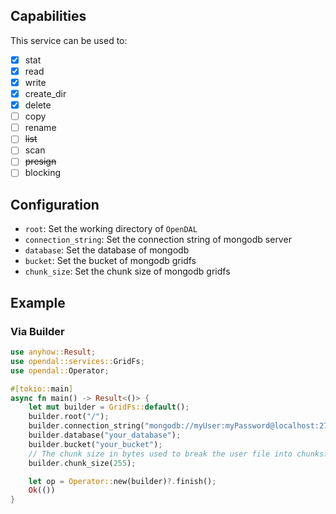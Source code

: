 ## Capabilities

This service can be used to:

- [x] stat
- [x] read
- [x] write
- [x] create_dir
- [x] delete
- [ ] copy
- [ ] rename
- [ ] ~~list~~
- [ ] scan
- [ ] ~~presign~~
- [ ] blocking

## Configuration

- `root`: Set the working directory of `OpenDAL`
- `connection_string`: Set the connection string of mongodb server
- `database`: Set the database of mongodb
- `bucket`: Set the bucket of mongodb gridfs
- `chunk_size`: Set the chunk size of mongodb gridfs

## Example

### Via Builder

```rust
use anyhow::Result;
use opendal::services::GridFs;
use opendal::Operator;

#[tokio::main]
async fn main() -> Result<()> {
    let mut builder = GridFs::default();
    builder.root("/");
    builder.connection_string("mongodb://myUser:myPassword@localhost:27017/myAuthDB");
    builder.database("your_database");
    builder.bucket("your_bucket");
    // The chunk size in bytes used to break the user file into chunks.
    builder.chunk_size(255);

    let op = Operator::new(builder)?.finish();
    Ok(())
}
```
